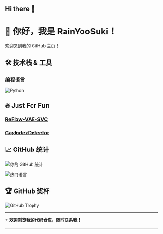 ## Hi there 👋

# 👋 你好，我是 RainYooSuki！

欢迎来到我的 GitHub 主页！

## 🛠️ 技术栈 & 工具

### 编程语言
![Python](https://img.shields.io/badge/-Python-3776AB?style=flat-square&logo=python&logoColor=white)

## 🔥 Just For Fun

### [ReFlow-VAE-SVC](https://github.com/RainYooSuki/ReFlow-VAE-SVC)

### [GayIndexDetector](https://github.com/RainYooSuki/GayIndexDetector)


## 📈 GitHub 统计

![你的 GitHub 统计](https://github-readme-stats.vercel.app/api?username=RainYooSuki&show_icons=true&theme=radical)

![热门语言](https://github-readme-stats.vercel.app/api/top-langs/?username=RainYooSuki&layout=compact&theme=radical)

## 🏆 GitHub 奖杯

![GitHub Trophy](https://github-profile-trophy.vercel.app/?username=RainYooSuki&theme=radical)



---

⭐ **欢迎浏览我的代码仓库，随时联系我！**

---
